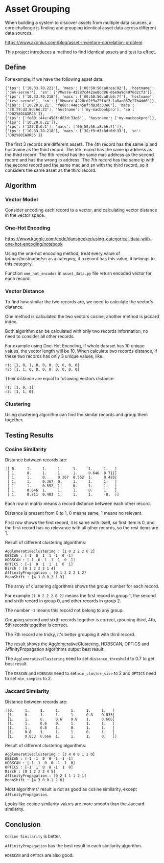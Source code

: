 # Asset Grouping

When building a system to discover assets from multiple data sources,
a core challenge is finding and grouping identical asset data across different data sources.

https://www.axonius.com/blog/asset-inventory-correlation-problem

This project introduces a method to find identical assets and test its effect.

## Define

For example, if we have the following asset data:

    {'ips': ['10.33.70.221'], 'macs': ['00:50:56:a8:ea:02'], 'hostname': ['dev-server'], 'sn': ['VMware-42287c442ae0cd86-06e9a9d4976d2cf3']},
    {'ips': ['10.33.70.218'], 'macs': ['00:50:56:a8:b6:7f'], 'hostname': ['test-server'], 'sn': ['VMware-4228cd2f9a22f4f3-1a8ac867e27b4dd6']},
    {'ips': ['10.20.0.21', 'fe80::44e:458f:d83d:33e6'], 'macs': ['38:f9:d3:8d:6d:33'], 'hostname': ['my-macbookpro'], 'sn': ['D02Y801AXRJ5']},
    {'ips': ['fe80::44e:458f:d83d:33e6'], 'hostname': ['my-macbookpro']},
    {'ips': ['10.20.0.21']},
    {'ips': ['127.0.0.1'], 'macs': ['00:50:56:a8:b6:7f']},
    {'ips': ['10.33.70.218'], 'macs': ['38:f9:d3:8d:6d:33'], 'sn': ['D02Y801AXRJ5']}

The first 3 records are different assets.
The 4th record has the same ip and hostname as the third record.
The 5th record has the same ip address as the third record.
The 6th record has the same mac address as the second record and has the wrong ip address.
The 7th record has the same ip with the second record and the same mac and sn with the third record, so it considers the same asset as the third record.

## Algorithm

### Vector Model

Consider encoding each record to a vector, and calculating vector distance in the vector space.

### One-Hot Encoding

https://www.kaggle.com/code/dansbecker/using-categorical-data-with-one-hot-encoding/notebook

Using the one-hot encoding method, treat every value of ip/mac/hostname/sn as a category,
if a record has this value, it belongs to this category.

Function `one_hot_encodes` in `asset_data.py` file return encoded vector for each record.

### Vector Distance

To find how similar the two records are, we need to calculate the vector's distance.

One method is calculated the two vectors cosine, another method is jaccard index.

Both algorithm can be calculated with only two records information, no need to consider all other records.

For example using One-Hot Encoding, if whole dataset has 10 unique values, the vector length will be 10.
When calculate two records distance, if these two records has only 3 unique values, like:

    r1: [1, 0, 1, 0, 0, 0, 0, 0, 0, 0]
    r2: [1, 1, 0, 0, 0, 0, 0, 0, 0, 0]

Their distance are equal to following vectors distance:

    r1: [1, 0, 1]
    r2: [1, 1, 0]

### Clustering

Using clustering algorithm can find the similar records and group them together.

## Testing Results

### Cosine Similarity

Distance between records are:

    [[ 0.     1.     1.     1.     1.     1.     1.   ]
     [ 1.     0.     1.     1.     1.     0.646  0.711]
     [ 1.     1.     0.     0.367  0.552  1.     0.483]
     [ 1.     1.     0.367  0.     1.     1.     1.   ]
     [ 1.     1.     0.552  1.     0.     1.     1.   ]
     [ 1.     0.646  1.     1.     1.     0.     1.   ]
     [ 1.     0.711  0.483  1.     1.     1.     -0.  ]]

Each row in matrix means a record distance between each other record.

Distance is present from 0 to 1, 0 means same, 1 means no relevant.

First row shows the first record, it is same with itself, so first item is 0,
and the first record has no relevance with all other records, so the rest items are 1.

Result of different clustering algorithms:

    AgglomerativeClustering : [1 0 2 2 2 0 2]
    DBSCAN : [-1  0  1  1 -1  0 -1]
    HDBSCAN : [-1  0  1  1  1  0  1]
    OPTICS : [-1  0  1  1  1  0  1]
    Birch : [0 1 2 2 3 1 4]
    AffinityPropagation : [0 1 2 2 2 1 2]
    MeanShift : [4 1 0 0 2 1 3]

The array of clustering algorithms shows the group number for each record.

For example `[1 0 2 2 2 0 2]` means the first record in group 1, the second and sixth record in group 0, and other records in group 2.

The number `-1` means this record not belong to any group.

Grouping second and sixth records together is correct, grouping third, 4th, 5th records together is correct.

The 7th record are tricky, it's better grouping it with third record.

The result shows the AgglomerativeClustering, HDBSCAN, OPTICS and AffinityPropagation algorithms output best result.

The `AgglomerativeClustering` need to set `distance_threshold` to 0.7 to get best result.

The `DBSCAN` and `HDBSCAN` need to set `min_cluster_size` to 2 and `OPTICS` need to set `min_samples` to 2.

### Jaccard Similarity

Distance between records are:

    [[0.     1.     1.     1.     1.     1.     1.   ]
     [1.     0.     1.     1.     1.     0.8    0.833]
     [1.     1.     0.     0.6    0.8    1.     0.666]
     [1.     1.     0.6    0.     1.     1.     1.   ]
     [1.     1.     0.8    1.     0.     1.     1.   ]
     [1.     0.8    1.     1.     1.     0.     1.   ]
     [1.     0.833  0.666  1.     1.     1.     0.   ]]

Result of different clustering algorithms:

    AgglomerativeClustering : [3 4 0 0 1 2 0]
    DBSCAN : [-1 -1  0  0 -1 -1 -1]
    HDBSCAN : [-1  1  0  0 -1  1  0]
    OPTICS : [-1  1  0  0 -1  1  0]
    Birch : [0 1 2 2 3 4 5]
    AffinityPropagation : [0 2 1 1 1 2 1]
    MeanShift : [4 3 0 0 1 2 0]

Most algorithms' result is not as good as cosine similarity, except `AffinityPropagation`.

Looks like cosine similarity values are more smooth than the Jaccard similarity.

## Conclusion

`Cosine Similarity` is better.

`AffinityPropagation` has the best result in each similarity algorithm.

`HDBSCAN` and `OPTICS` are also good.
